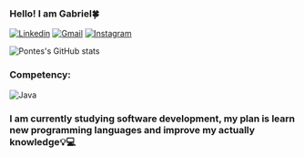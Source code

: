 ### Hello! I am Gabriel🍀

[![Linkedin](https://img.shields.io/badge/LinkedIn-0077B5?style=for-the-badge&logo=linkedin&logoColor=white)](https://www.linkedin.com/in/gabriel-pontes-de-oliveira-9713a7242/)
[![Gmail](https://img.shields.io/badge/Gmail-D14836?style=for-the-badge&logo=gmail&logoColor=white)](mailto:pontesgabrieloliveira@gmail.com)
[![Instagram](https://img.shields.io/badge/Instagram-E4405F?style=for-the-badge&logo=instagram&logoColor=white)](https://www.instagram.com/gabriel_pontes22/)

![Pontes's GitHub stats](https://github-readme-stats.vercel.app/api?username=PontesGabriel&theme=vue-dark&show_icons=true)

### Competency:

![Java](https://img.shields.io/badge/Java-ED8B00?style=for-the-badge&logo=java&logoColor=white)

### I am currently studying software development, my plan is learn new programming languages and improve my actually knowledge💡💻
